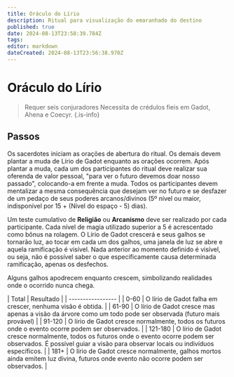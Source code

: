 ```yaml
---
title: Oráculo do Lírio
description: Ritual para visualização do emaranhado do destino
published: true
date: 2024-08-13T23:58:39.784Z
tags: 
editor: markdown
dateCreated: 2024-08-13T23:56:38.970Z
---
```


# Oráculo do Lírio 

> Requer seis conjuradores
> Necessita de crédulos fieis em Gadot, Ahena e Coecyr. 
{.is-info}

 

## Passos 
Os sacerdotes iniciam as orações de abertura do ritual.  Os demais devem plantar a muda de Lírio de Gadot enquanto as orações ocorrem. Após plantar a muda, cada um dos participantes do ritual deve realizar sua oferenda de valor pessoal, "para ver o futuro devemos doar nosso passado", colocando-a em frente a muda. Todos os participantes devem mentalizar a mesma consequência que desejam ver no futuro e se desfazer de um pedaço de seus poderes arcanos/divinos (5º nível ou maior, indisponível por 15 + (Nível do espaço - 5) dias). 

Um teste cumulativo de **Religião** ou **Arcanismo** deve ser realizado por cada participante. Cada nível de magia utilizado superior a 5 é acrescentado como bônus na rolagem. O Lírio de Gadot crescerá e seus galhos se tornarão luz, ao tocar em cada um dos galhos, uma janela de luz se abre e aquela ramificação é visível. Nada anterior ao momento definido é visível, ou seja, não é possível saber o que especificamente causa determinada ramificação, apenas os desfechos. 

Alguns galhos apodrecem enquanto crescem, simbolizando realidades onde o ocorrido nunca chega. 

| Total | Resultado |
| ----------------- |
| 0-60 | O lírio de Gadot falha em crescer, nenhuma visão é obtida. |
| 61-90 | O lírio de Gadot cresce mas apenas a visão da árvore como um todo pode ser observada (futuro mais provável) |
| 91-120 | O lírio de Gadot cresce normalmente, todos os futuros onde o evento ocorre podem ser observados. | 
| 121-180 | O lírio de Gadot cresce normalmente, todos os futuros onde o evento ocorre podem ser observados. É possível guiar a visão para observar locais ou indivíduos específicos. |
| 181+  | O lírio de Gadot cresce normalmente, galhos mortos ainda emitem luz divina, futuros onde evento não ocorre podem ser observados. |